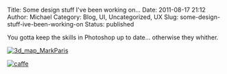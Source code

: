 Title: Some design stuff I've been working on...
Date: 2011-08-17 21:12
Author: Michael
Category: Blog, UI, Uncategorized, UX
Slug: some-design-stuff-ive-been-working-on
Status: published

You gotta keep the skills in Photoshop up to date... otherwise they
whither.

[![](http://mmartinez.us/wp-content/uploads/2011/08/3d_map_MarkParis.png "3d_map_MarkParis")](http://mmartinez.us/wp-content/uploads/2011/08/3d_map_MarkParis.png)

[![](http://mmartinez.us/wp-content/uploads/2011/08/caffe1.png "caffe")](http://mmartinez.us/wp-content/uploads/2011/08/caffe1.png)

